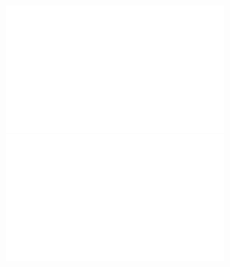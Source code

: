 <div align="center">

<a href="https://vangalamaheshh.github.io" target="_blank">
  
![](https://github.com/vangalamaheshh/github-stats/blob/master/generated/overview.svg)
![](https://github.com/vangalamaheshh/github-stats/blob/master/generated/languages.svg)

</a>

</div>
